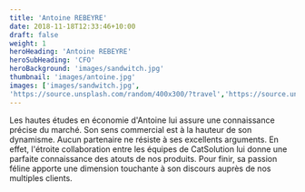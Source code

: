 ```yaml
---
title: 'Antoine REBEYRE'
date: 2018-11-18T12:33:46+10:00
draft: false
weight: 1
heroHeading: 'Antoine REBEYRE'
heroSubHeading: 'CFO'
heroBackground: 'images/sandwitch.jpg'
thumbnail: 'images/antoine.jpg'
images: ['images/sandwitch.jpg', 
'https://source.unsplash.com/random/400x300/?travel','https://source.unsplash.com/random/400x300/?architecture','https://source.unsplash.com/random/400x600/?buildings','https://source.unsplash.com/random/400x300/?city','https://source.unsplash.com/random/400x600/?business']
---
```


Les hautes études en économie d'Antoine lui assure une connaissance précise du marché. Son sens commercial est à la hauteur de son dynamisme. Aucun partenaire ne résiste à ses excellents arguments. En effet, l'étroite collaboration entre les équipes de CatSolution lui donne une parfaite connaissance des atouts de nos produits. Pour finir, sa passion féline apporte une dimension touchante à son discours auprès de nos multiples clients.